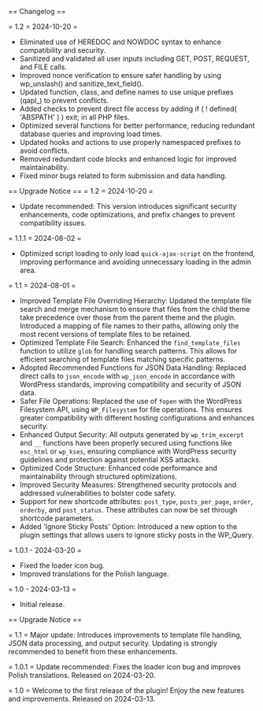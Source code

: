 == Changelog ==

= 1.2 = 2024-10-20 =

- Eliminated use of HEREDOC and NOWDOC syntax to enhance compatibility and security.
- Sanitized and validated all user inputs including GET, POST, REQUEST, and FILE calls.
- Improved nonce verification to ensure safer handling by using wp_unslash() and sanitize_text_field().
- Updated function, class, and define names to use unique prefixes (qapl_) to prevent conflicts.
- Added checks to prevent direct file access by adding if ( ! defined( 'ABSPATH' ) ) exit; in all PHP files.
- Optimized several functions for better performance, reducing redundant database queries and improving load times.
- Updated hooks and actions to use properly namespaced prefixes to avoid conflicts.
- Removed redundant code blocks and enhanced logic for improved maintainability.
- Fixed minor bugs related to form submission and data handling.

== Upgrade Notice ==
= 1.2 = 2024-10-20 =
- Update recommended: This version introduces significant security enhancements, code optimizations, and prefix changes to prevent compatibility issues.

= 1.1.1 = 2024-08-02 =
- Optimized script loading to only load `quick-ajax-script` on the frontend, improving performance and avoiding unnecessary loading in the admin area.

= 1.1 = 2024-08-01 =
- Improved Template File Overriding Hierarchy: Updated the template file search and merge mechanism to ensure that files from the child theme take precedence over those from the parent theme and the plugin. Introduced a mapping of file names to their paths, allowing only the most recent versions of template files to be retained.
- Optimized Template File Search: Enhanced the `find_template_files` function to utilize `glob` for handling search patterns. This allows for efficient searching of template files matching specific patterns.
- Adopted Recommended Functions for JSON Data Handling: Replaced direct calls to `json_encode` with `wp_json_encode` in accordance with WordPress standards, improving compatibility and security of JSON data.
- Safer File Operations: Replaced the use of `fopen` with the WordPress Filesystem API, using `WP_Filesystem` for file operations. This ensures greater compatibility with different hosting configurations and enhances security.
- Enhanced Output Security: All outputs generated by `wp_trim_excerpt` and `__` functions have been properly secured using functions like `esc_html` or `wp_kses`, ensuring compliance with WordPress security guidelines and protection against potential XSS attacks.
- Optimized Code Structure: Enhanced code performance and maintainability through structured optimizations.
- Improved Security Measures: Strengthened security protocols and addressed vulnerabilities to bolster code safety.
- Support for new shortcode attributes: `post_type`, `posts_per_page`, `order`, `orderby`, and `post_status`. These attributes can now be set through shortcode parameters.
- Added 'Ignore Sticky Posts' Option: Introduced a new option to the plugin settings that allows users to ignore sticky posts in the WP_Query.



= 1.0.1 - 2024-03-20 =
- Fixed the loader icon bug.
- Improved translations for the Polish language.

= 1.0 - 2024-03-13 =
- Initial release.

== Upgrade Notice ==

= 1.1 =
Major update: Introduces improvements to template file handling, JSON data processing, and output security. Updating is strongly recommended to benefit from these enhancements.

= 1.0.1 =
Update recommended: Fixes the loader icon bug and improves Polish translations. Released on 2024-03-20.

= 1.0 =
Welcome to the first release of the plugin! Enjoy the new features and improvements. Released on 2024-03-13.
